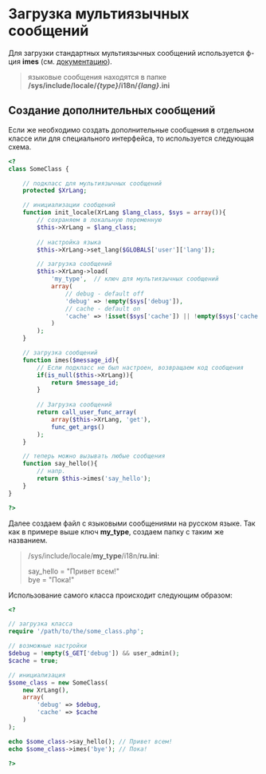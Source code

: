 # Загрузка мультиязычных сообщений

Для загрузки стандартных мультиязычных сообщений используется ф-ция **imes** (см. [документацию](http://vgit1.aynos.cz/phpdoc/1kmenu/#method_imes)).

> языковые сообщения находятся в папке **/sys/include/locale/*{type}*/i18n/*{lang}*.ini**

## Создание дополнительных сообщений

Если же необходимо создать дополнительные сообщения в отдельном классе или для специального интерфейса, то используется следующая схема.

```php
<?
class SomeClass {

	// подкласс для мультиязычных сообщений
	protected $XrLang;

	// инициализации сообщений
	function init_locale(XrLang $lang_class, $sys = array()){
		// сохраняем в локальную переменную
		$this->XrLang = $lang_class;
		
		// настройка языка
		$this->XrLang->set_lang($GLOBALS['user']['lang']);

		// загрузка сообщений
		$this->XrLang->load(
			'my_type',	// ключ для мультиязычных сообщений
			array(
				// debug - default off
				'debug' => !empty($sys['debug']),
				// cache - default on
				'cache' => !isset($sys['cache']) || !empty($sys['cache'])
			)
		);
	}

	// загрузка сообщений
	function imes($message_id){
		// Если подкласс не был настроен, возвращаем код сообщения
		if(is_null($this->XrLang)){
			return $message_id;
		}
		
		// Загрузка сообщений
		return call_user_func_array(
			array($this->XrLang, 'get'), 
			func_get_args()
		);
	}

	// теперь можно вызывать любые сообщения
	function say_hello(){
		// напр.
		return $this->imes('say_hello');
	}
}

?>
```

Далее создаем файл с языковыми сообщениями на русском языке. Так как в примере выше ключ **my_type**, создаем папку с таким же названием.

> /sys/include/locale/**my_type**/i18n/**ru.ini**:
>
> say_hello = "Привет всем!"  
> bye = "Пока!"

Использование самого класса происходит следующим образом:

```php
<?

// загрузка класса
require '/path/to/the/some_class.php';

// возможные настройки
$debug = !empty($_GET['debug']) && user_admin();
$cache = true;

// инициализация
$some_class = new SomeClass(
	new XrLang(),
	array(
		'debug' => $debug,
		'cache' => $cache
	)
);

echo $some_class->say_hello(); // Привет всем!
echo $some_class->imes('bye'); // Пока!

?>
```